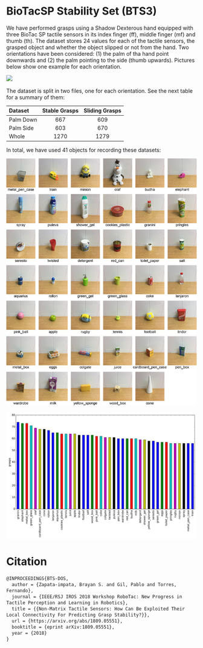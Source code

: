 # BioTacSP Stability Set (BTS3)

We have performed grasps using a Shadow Dexterous hand equipped with three BioTac SP tactile sensors in its index finger (ff), middle finger (mf) and thumb (th). The dataset stores 24 values for each of the tactile sensors, the grasped object and whether the object slipped or not from the hand. Two orientations have been considered: (1) the palm of tha hand point downwards and (2) the palm pointing to the side (thumb upwards). Pictures below show one example for each orientation.

<img src="https://github.com/yayaneath/biotac-sp-images/blob/master/examples.png"/>

The dataset is split in two files, one for each orientation. See the next table for a summary of them:

| Dataset   | Stable Grasps | Sliding Grasps |
|:---|:---:|:---:|
| Palm Down |      667      |       609      |
| Palm Side |      603      |       670      |
| Whole     |      1270     |      1279      |

In total, we have used 41 objects for recording these datasets:

![Alt text](objects.jpg "Objects in the dataset")

![Alt text](objects_distribution.jpg "Total number of grasps performed for each object")

# Citation
```
@INPROCEEDINGS{BTS-DOS,
  author = {Zapata-impata, Brayan S. and Gil, Pablo and Torres, Fernando},
  journal = {IEEE/RSJ IROS 2018 Workshop RoboTac: New Progress in Tactile Perception and Learning in Robotics},
  title = {{Non-Matrix Tactile Sensors: How Can Be Exploited Their Local Connectivity For Predicting Grasp Stability?}},
  url = {https://arxiv.org/abs/1809.05551},
  booktitle = {eprint arXiv:1809.05551},
  year = {2018}
}

